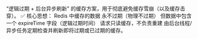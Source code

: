 “逻辑过期 + 后台异步刷新” 的缓存方案，用于彻底避免缓存雪崩（以及缓存击穿）。
✅ 核心思想： 
Redis 中缓存的数据 永不过期（物理不过期）
但数据中包含一个 expireTime 字段（逻辑过期时间）
请求只读缓存，不负责重建
由后台线程/异步任务定期检查并刷新即将过期或已过期的缓存。
